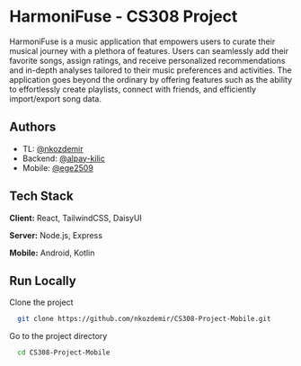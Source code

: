 # HarmoniFuse - CS308 Project

HarmoniFuse is a music application that empowers users to curate their musical journey with a plethora of features. Users can seamlessly add their favorite songs, assign ratings, and receive personalized recommendations and in-depth analyses tailored to their music preferences and activities. The application goes beyond the ordinary by offering features such as the ability to effortlessly create playlists, connect with friends, and efficiently import/export song data.

## Authors

- TL: [@nkozdemir](https://github.com/nkozdemir)
- Backend: [@alpay-kilic](https://github.com/alpay-kilic)
- Mobile: [@ege2509](https://github.com/ege2509)

## Tech Stack

**Client:** React, TailwindCSS, DaisyUI

**Server:** Node.js, Express

**Mobile:** Android, Kotlin

## Run Locally

Clone the project

```bash
  git clone https://github.com/nkozdemir/CS308-Project-Mobile.git
```

Go to the project directory

```bash
  cd CS308-Project-Mobile
```
